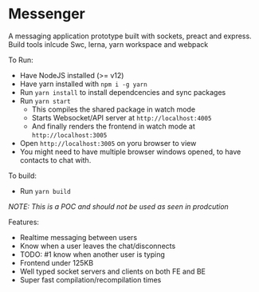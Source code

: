 # Messenger

A messaging application prototype built with sockets, preact and express. Build tools inlcude Swc, lerna, yarn workspace and webpack

To Run:

- Have NodeJS installed (>= v12)
- Have yarn installed with `npm i -g yarn`
- Run `yarn install` to install dependcencies and sync packages
- Run `yarn start`
  - This compiles the shared package in watch mode
  - Starts Websocket/API server at `http://localhost:4005`
  - And finally renders the frontend in watch mode at `http://localhost:3005`
- Open `http://localhost:3005` on yoru browser to view
- You might need to have multiple browser windows opened, to have contacts to chat with.

To build:

- Run `yarn build`

_NOTE: This is a POC and should not be used as seen in prodcution_

Features:

- Realtime messaging between users
- Know when a user leaves the chat/disconnects
- TODO: #1 know when another user is typing
- Frontend under 125KB
- Well typed socket servers and clients on both FE and BE
- Super fast compilation/recompilation times
